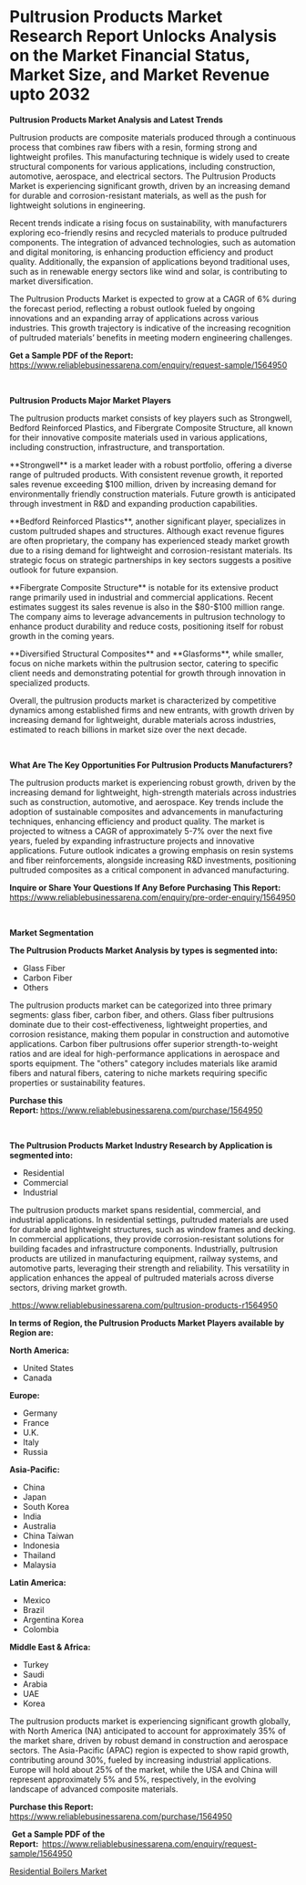 <p><h1>Pultrusion Products Market Research Report Unlocks Analysis on the Market Financial Status, Market Size, and Market Revenue upto 2032</h1></p><p><strong>Pultrusion Products Market Analysis and Latest Trends</strong></p>
<p><p>Pultrusion products are composite materials produced through a continuous process that combines raw fibers with a resin, forming strong and lightweight profiles. This manufacturing technique is widely used to create structural components for various applications, including construction, automotive, aerospace, and electrical sectors. The Pultrusion Products Market is experiencing significant growth, driven by an increasing demand for durable and corrosion-resistant materials, as well as the push for lightweight solutions in engineering. </p><p>Recent trends indicate a rising focus on sustainability, with manufacturers exploring eco-friendly resins and recycled materials to produce pultruded components. The integration of advanced technologies, such as automation and digital monitoring, is enhancing production efficiency and product quality. Additionally, the expansion of applications beyond traditional uses, such as in renewable energy sectors like wind and solar, is contributing to market diversification. </p><p>The Pultrusion Products Market is expected to grow at a CAGR of 6% during the forecast period, reflecting a robust outlook fueled by ongoing innovations and an expanding array of applications across various industries. This growth trajectory is indicative of the increasing recognition of pultruded materials’ benefits in meeting modern engineering challenges.</p></p>
<p><strong>Get a Sample PDF of the Report:&nbsp;</strong> <a href="https://www.reliablebusinessarena.com/enquiry/request-sample/1564950?utm_campaign=2515&utm_medium=2&utm_source=Github&utm_content=ia&utm_term=05042025&utm_id=pultrusion-products">https://www.reliablebusinessarena.com/enquiry/request-sample/1564950</a></p>
<p>&nbsp;</p>
<p><strong>Pultrusion Products Major Market Players</strong></p>
<p><p>The pultrusion products market consists of key players such as Strongwell, Bedford Reinforced Plastics, and Fibergrate Composite Structure, all known for their innovative composite materials used in various applications, including construction, infrastructure, and transportation.</p><p>**Strongwell** is a market leader with a robust portfolio, offering a diverse range of pultruded products. With consistent revenue growth, it reported sales revenue exceeding $100 million, driven by increasing demand for environmentally friendly construction materials. Future growth is anticipated through investment in R&D and expanding production capabilities.</p><p>**Bedford Reinforced Plastics**, another significant player, specializes in custom pultruded shapes and structures. Although exact revenue figures are often proprietary, the company has experienced steady market growth due to a rising demand for lightweight and corrosion-resistant materials. Its strategic focus on strategic partnerships in key sectors suggests a positive outlook for future expansion.</p><p>**Fibergrate Composite Structure** is notable for its extensive product range primarily used in industrial and commercial applications. Recent estimates suggest its sales revenue is also in the $80-$100 million range. The company aims to leverage advancements in pultrusion technology to enhance product durability and reduce costs, positioning itself for robust growth in the coming years.</p><p>**Diversified Structural Composites** and **Glasforms**, while smaller, focus on niche markets within the pultrusion sector, catering to specific client needs and demonstrating potential for growth through innovation in specialized products.</p><p>Overall, the pultrusion products market is characterized by competitive dynamics among established firms and new entrants, with growth driven by increasing demand for lightweight, durable materials across industries, estimated to reach billions in market size over the next decade.</p></p>
<p>&nbsp;</p>
<p><strong>What Are The Key Opportunities For Pultrusion Products Manufacturers?</strong></p>
<p><p>The pultrusion products market is experiencing robust growth, driven by the increasing demand for lightweight, high-strength materials across industries such as construction, automotive, and aerospace. Key trends include the adoption of sustainable composites and advancements in manufacturing techniques, enhancing efficiency and product quality. The market is projected to witness a CAGR of approximately 5-7% over the next five years, fueled by expanding infrastructure projects and innovative applications. Future outlook indicates a growing emphasis on resin systems and fiber reinforcements, alongside increasing R&D investments, positioning pultruded composites as a critical component in advanced manufacturing.</p></p>
<p><strong>Inquire or Share Your Questions If Any Before Purchasing This Report:</strong> <a href="https://www.reliablebusinessarena.com/enquiry/pre-order-enquiry/1564950?utm_campaign=2515&utm_medium=2&utm_source=Github&utm_content=ia&utm_term=05042025&utm_id=pultrusion-products">https://www.reliablebusinessarena.com/enquiry/pre-order-enquiry/1564950</a></p>
<p>&nbsp;</p>
<p><strong>Market Segmentation</strong></p>
<p><strong>The Pultrusion Products Market Analysis by types is segmented into:</strong></p>
<p><ul><li>Glass Fiber</li><li>Carbon Fiber</li><li>Others</li></ul></p>
<p><p>The pultrusion products market can be categorized into three primary segments: glass fiber, carbon fiber, and others. Glass fiber pultrusions dominate due to their cost-effectiveness, lightweight properties, and corrosion resistance, making them popular in construction and automotive applications. Carbon fiber pultrusions offer superior strength-to-weight ratios and are ideal for high-performance applications in aerospace and sports equipment. The "others" category includes materials like aramid fibers and natural fibers, catering to niche markets requiring specific properties or sustainability features.</p></p>
<p><strong>Purchase this Report:&nbsp;</strong><a href="https://www.reliablebusinessarena.com/purchase/1564950?utm_campaign=2515&utm_medium=2&utm_source=Github&utm_content=ia&utm_term=05042025&utm_id=pultrusion-products">https://www.reliablebusinessarena.com/purchase/1564950</a></p>
<p>&nbsp;</p>
<p><strong>The Pultrusion Products Market Industry Research by Application is segmented into:</strong></p>
<p><ul><li>Residential</li><li>Commercial</li><li>Industrial</li></ul></p>
<p><p>The pultrusion products market spans residential, commercial, and industrial applications. In residential settings, pultruded materials are used for durable and lightweight structures, such as window frames and decking. In commercial applications, they provide corrosion-resistant solutions for building facades and infrastructure components. Industrially, pultrusion products are utilized in manufacturing equipment, railway systems, and automotive parts, leveraging their strength and reliability. This versatility in application enhances the appeal of pultruded materials across diverse sectors, driving market growth.</p></p>
<p><a href="https://www.reliablebusinessarena.com/pultrusion-products-r1564950?utm_campaign=2515&utm_medium=2&utm_source=Github&utm_content=ia&utm_term=05042025&utm_id=pultrusion-products">&nbsp;https://www.reliablebusinessarena.com/pultrusion-products-r1564950</a></p>
<p><strong>In terms of Region, the Pultrusion Products Market Players available by Region are:</strong></p>
<p>
    <p> <strong> North America: </strong>
        <ul>
            <li>United States</li>
            <li>Canada</li>
        </ul>
        </p> 
    <p> <strong> Europe: </strong>
        <ul>
            <li>Germany</li>
            <li>France</li>
            <li>U.K.</li>
            <li>Italy</li>
            <li>Russia</li>
        </ul>
        </p> 
    <p> <strong> Asia-Pacific: </strong>
        <ul>
            <li>China</li>
            <li>Japan</li>
            <li>South Korea</li>
            <li>India</li>
            <li>Australia</li>
            <li>China Taiwan</li>
            <li>Indonesia</li>
            <li>Thailand</li>
            <li>Malaysia</li>
        </ul>
        </p> 
    <p> <strong> Latin America: </strong>
        <ul>
            <li>Mexico</li>
            <li>Brazil</li>
            <li>Argentina Korea</li>
            <li>Colombia</li>
        </ul>
        </p> 
    <p> <strong> Middle East & Africa: </strong>
        <ul>
            <li>Turkey</li>
            <li>Saudi</li>
            <li>Arabia</li>
            <li>UAE</li>
            <li>Korea</li>
        </ul>
    </p>
    </p>
<p><p>The pultrusion products market is experiencing significant growth globally, with North America (NA) anticipated to account for approximately 35% of the market share, driven by robust demand in construction and aerospace sectors. The Asia-Pacific (APAC) region is expected to show rapid growth, contributing around 30%, fueled by increasing industrial applications. Europe will hold about 25% of the market, while the USA and China will represent approximately 5% and 5%, respectively, in the evolving landscape of advanced composite materials.</p></p>
<p><strong>Purchase this Report: </strong><a href="https://www.reliablebusinessarena.com/purchase/1564950?utm_campaign=2515&utm_medium=2&utm_source=Github&utm_content=ia&utm_term=05042025&utm_id=pultrusion-products">https://www.reliablebusinessarena.com/purchase/1564950</a></p>
<p>&nbsp;<strong>Get a Sample PDF of the Report:&nbsp;&nbsp;</strong><a href="https://www.reliablebusinessarena.com/enquiry/request-sample/1564950?utm_campaign=2515&utm_medium=2&utm_source=Github&utm_content=ia&utm_term=05042025&utm_id=pultrusion-products">https://www.reliablebusinessarena.com/enquiry/request-sample/1564950</a></p>
<p><strong></strong></p>
<p><p><a href="https://github.com/barnickclara79/Market-Research-Report-List-1/blob/main/residential-boilers-market.md?utm_campaign=2515&utm_medium=2&utm_source=Github&utm_content=ia&utm_term=05042025&utm_id=pultrusion-products">Residential Boilers Market</a></p></p>